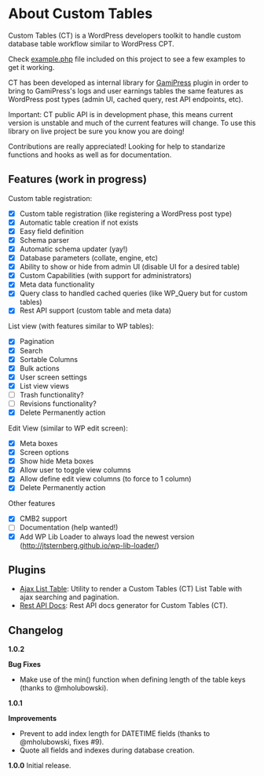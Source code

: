 # About Custom Tables #

Custom Tables (CT) is a WordPress developers toolkit to handle custom database table workflow similar to WordPress CPT.

Check [example.php](./example.php) file included on this project to see a few examples to get it working.

CT has been developed as internal library for [GamiPress](https://gamipress.com) plugin in order to bring to GamiPress's logs and user earnings tables the same features as WordPress post types (admin UI, cached query, rest API endpoints, etc).

Important: CT public API is in development phase, this means current version is unstable and much of the current features will change. To use this library on live project be sure you know you are doing!

Contributions are really appreciated! Looking for help to standarize functions and hooks as well as for documentation.

## Features (work in progress) ##

Custom table registration:

- [x] Custom table registration (like registering a WordPress post type)
- [x] Automatic table creation if not exists
- [x] Easy field definition
- [x] Schema parser
- [x] Automatic schema updater (yay!)
- [x] Database parameters (collate, engine, etc)
- [x] Ability to show or hide from admin UI (disable UI for a desired table)
- [x] Custom Capabilities (with support for administrators)
- [x] Meta data functionality
- [x] Query class to handled cached queries (like WP_Query but for custom tables)
- [x] Rest API support (custom table and meta data)

List view (with features similar to WP tables):

- [x] Pagination
- [x] Search
- [x] Sortable Columns
- [x] Bulk actions
- [x] User screen settings
- [x] List view views
- [ ] Trash functionality?
- [ ] Revisions functionality?
- [x] Delete Permanently action

Edit View (similar to WP edit screen):

- [x] Meta boxes
- [x] Screen options
- [x] Show hide Meta boxes
- [x] Allow user to toggle view columns
- [x] Allow define edit view columns (to force to 1 column)
- [x] Delete Permanently action

Other features

- [x] CMB2 support
- [ ] Documentation (help wanted!)
- [x] Add WP Lib Loader to always load the newest version (http://jtsternberg.github.io/wp-lib-loader/)

## Plugins ##

- [Ajax List Table](https://github.com/rubengc/ct-ajax-list-table): Utility to render a Custom Tables (CT) List Table with ajax searching and pagination.
- [Rest API Docs](https://github.com/rubengc/ct-rest-api-docs): Rest API docs generator for Custom Tables (CT).

## Changelog ##

**1.0.2**

**Bug Fixes**
- Make use of the min() function when defining length of the table keys (thanks to @mholubowski).

**1.0.1**

**Improvements**
- Prevent to add index length for DATETIME fields (thanks to @mholubowski, fixes #9).
- Quote all fields and indexes during database creation.

**1.0.0**
Initial release.